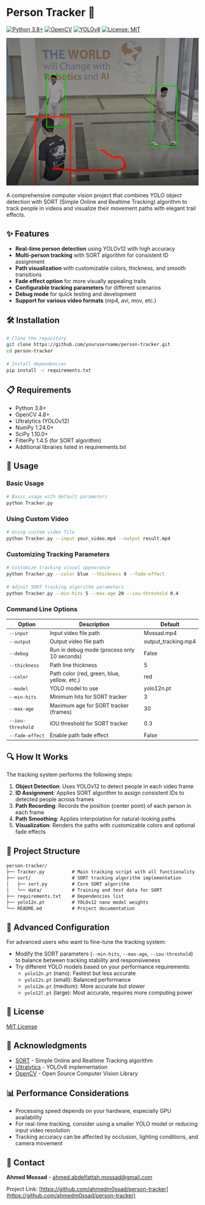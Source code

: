 # Person Tracker 👥

[![Python 3.8+](https://img.shields.io/badge/Python-3.8%2B-blue.svg)](https://www.python.org/downloads/)
[![OpenCV](https://img.shields.io/badge/OpenCV-4.8%2B-green.svg)](https://opencv.org/)
[![YOLOv8](https://img.shields.io/badge/YOLO-v8-yellow.svg)](https://github.com/ultralytics/ultralytics)
[![License: MIT](https://img.shields.io/badge/License-MIT-blue.svg)](LICENSE)

![alt text](image.png)

A comprehensive computer vision project that combines YOLO object detection with SORT (Simple Online and Realtime Tracking) algorithm to track people in videos and visualize their movement paths with elegant trail effects.

## ✨ Features

- **Real-time person detection** using YOLOv12 with high accuracy
- **Multi-person tracking** with SORT algorithm for consistent ID assignment
- **Path visualization** with customizable colors, thickness, and smooth transitions
- **Fade effect option** for more visually appealing trails
- **Configurable tracking parameters** for different scenarios
- **Debug mode** for quick testing and development
- **Support for various video formats** (mp4, avi, mov, etc.)

## 🛠️ Installation

```bash
# Clone the repository
git clone https://github.com/yourusername/person-tracker.git
cd person-tracker

# Install dependencies
pip install -r requirements.txt
```

## 📋 Requirements

- Python 3.8+
- OpenCV 4.8+
- Ultralytics (YOLOv12)
- NumPy 1.24.0+
- SciPy 1.10.0+
- FilterPy 1.4.5 (for SORT algorithm)
- Additional libraries listed in requirements.txt

## 🚀 Usage

### Basic Usage

```bash
# Basic usage with default parameters
python Tracker.py
```

### Using Custom Video

```bash
# Using custom video file
python Tracker.py --input your_video.mp4 --output result.mp4
```

### Customizing Tracking Parameters

```bash
# Customize tracking visual appearance
python Tracker.py --color blue --thickness 8 --fade-effect

# Adjust SORT tracking algorithm parameters
python Tracker.py --min-hits 5 --max-age 20 --iou-threshold 0.4
```

### Command Line Options

| Option | Description | Default |
|--------|-------------|---------|
| `--input` | Input video file path | Mossad.mp4 |
| `--output` | Output video file path | output_tracking.mp4 |
| `--debug` | Run in debug mode (process only 10 seconds) | False |
| `--thickness` | Path line thickness | 5 |
| `--color` | Path color (red, green, blue, yellow, etc.) | red |
| `--model` | YOLO model to use | yolo12n.pt |
| `--min-hits` | Minimum hits for SORT tracker | 3 |
| `--max-age` | Maximum age for SORT tracker (frames) | 30 |
| `--iou-threshold` | IOU threshold for SORT tracker | 0.3 |
| `--fade-effect` | Enable path fade effect | False |

## 🔍 How It Works

The tracking system performs the following steps:

1. **Object Detection**: Uses YOLOv12 to detect people in each video frame
2. **ID Assignment**: Applies SORT algorithm to assign consistent IDs to detected people across frames
3. **Path Recording**: Records the position (center point) of each person in each frame
4. **Path Smoothing**: Applies interpolation for natural-looking paths
5. **Visualization**: Renders the paths with customizable colors and optional fade effects

## 📁 Project Structure

```
person-tracker/
├── Tracker.py          # Main tracking script with all functionality
├── sort/               # SORT tracking algorithm implementation
│   ├── sort.py         # Core SORT algorithm
│   └── data/           # Training and test data for SORT
├── requirements.txt    # Dependencies list
├── yolo12n.pt          # YOLOv12 nano model weights
└── README.md           # Project documentation
```

## 🔧 Advanced Configuration

For advanced users who want to fine-tune the tracking system:

- Modify the SORT parameters (`--min-hits`, `--max-age`, `--iou-threshold`) to balance between tracking stability and responsiveness
- Try different YOLO models based on your performance requirements:
  - `yolo12n.pt` (nano): Fastest but less accurate
  - `yolo12s.pt` (small): Balanced performance
  - `yolo12m.pt` (medium): More accurate but slower
  - `yolo12l.pt` (large): Most accurate, requires more computing power

## 📝 License

[MIT License](LICENSE)

## 🙏 Acknowledgments

- [SORT](https://github.com/abewley/sort) - Simple Online and Realtime Tracking algorithm
- [Ultralytics](https://github.com/ultralytics/ultralytics) - YOLOv8 implementation
- [OpenCV](https://opencv.org/) - Open Source Computer Vision Library

## 📊 Performance Considerations

- Processing speed depends on your hardware, especially GPU availability
- For real-time tracking, consider using a smaller YOLO model or reducing input video resolution
- Tracking accuracy can be affected by occlusion, lighting conditions, and camera movement
## 📧 Contact

**Ahmed Mossad** - [ahmed.abdelfattah.mossad@gmail.com](mailto:ahmed.abdelfattah.mossad@gmail.com)

Project Link: [https://github.com/ahmedm0ssad/person-tracker](https://github.com/ahmedm0ssad/person-tracker)